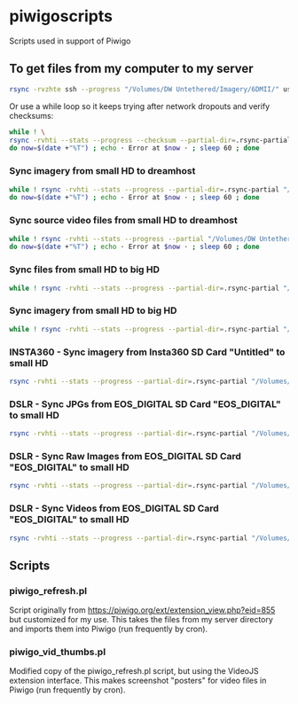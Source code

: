 # piwigoscripts
Scripts used in support of Piwigo

## To get files from my computer to my server
```bash
rsync -rvzhte ssh --progress "/Volumes/DW Untethered/Imagery/6DMII/" username@lebanon.dreamhost.com:/home/username/mysite.com/galleries/ --partial-dir=.rsync-partial
```

Or use a while loop so it keeps trying after network dropouts and verify checksums:
```bash
while ! \
rsync -rvhti --stats --progress --checksum --partial-dir=.rsync-partial "/Volumes/DW Untethered/Imagery/" -e ssh username@lebanon.dreamhost.com:/home/username/mysite.com/galleries/ ; \
do now=$(date +"%T") ; echo · Error at $now · ; sleep 60 ; done
```

### Sync imagery from small HD to dreamhost
```bash
while ! rsync -rvhti --stats --progress --partial-dir=.rsync-partial "/Volumes/DW Untethered/Imagery/" -e ssh username@lebanon.dreamhost.com:/home/username/mysite.com/galleries/ ; \
do now=$(date +"%T") ; echo · Error at $now · ; sleep 60 ; done
```

### Sync source video files from small HD to dreamhost
```bash
while ! rsync -rvhti --stats --progress --partial "/Volumes/DW Untethered/Files/VideoSource/" -e ssh username@lebanon.dreamhost.com:/home/username/mysite.com/VideoSource/ ; \
do now=$(date +"%T") ; echo · Error at $now · ; sleep 60 ; done
```

### Sync files from small HD to big HD
```bash
while ! rsync -rvhti --stats --progress --partial-dir=.rsync-partial "/Volumes/DW Untethered/Files/" "/Volumes/Welsh Imagery/Files/" ; do now=$(date +"%T") ; echo · Error at $now · ; sleep 60 ; done
```

### Sync imagery from small HD to big HD
```bash
while ! rsync -rvhti --stats --progress --partial-dir=.rsync-partial "/Volumes/DW Untethered/Imagery/" "/Volumes/Welsh Imagery/Imagery/" ; do now=$(date +"%T") ; echo · Error at $now · ; sleep 60 ; done
```

### INSTA360 - Sync imagery from Insta360 SD Card "Untitled" to small HD
```bash
rsync -rvhti --stats --progress --partial-dir=.rsync-partial "/Volumes/Untitled/DCIM/" "/Volumes/DW Untethered/Imagery/Insta360/" --dry-run
```

### DSLR -  Sync JPGs from EOS_DIGITAL SD Card "EOS_DIGITAL" to small HD
```bash
rsync -rvhti --stats --progress --partial-dir=.rsync-partial "/Volumes/EOS_DIGITAL/DCIM/100CANON/" "/Volumes/DW Untethered/Imagery/6DMII/Images/" --include="*/" --include="*.JPG" --exclude="*" --dry-run
```

### DSLR -  Sync Raw Images from EOS_DIGITAL SD Card "EOS_DIGITAL" to small HD
```bash
rsync -rvhti --stats --progress --partial-dir=.rsync-partial "/Volumes/EOS_DIGITAL/DCIM/100CANON/" "/Volumes/DW Untethered/Imagery/6DMII/Raw Images/" --include="*/" --include="*.CR2" --exclude="*" --dry-run
```

### DSLR -  Sync Videos from EOS_DIGITAL SD Card "EOS_DIGITAL" to small HD
```bash
rsync -rvhti --stats --progress --partial-dir=.rsync-partial "/Volumes/EOS_DIGITAL/DCIM/100CANON/" "/Volumes/DW Untethered/Imagery/6DMII/Videos" --include="*/" --include="*.M*" --exclude="*" --dry-run
```

## Scripts
### piwigo_refresh.pl
Script originally from https://piwigo.org/ext/extension_view.php?eid=855 but customized for my use. This takes the files from my server directory and imports them into Piwigo (run frequently by cron).

### piwigo_vid_thumbs.pl
Modified copy of the piwigo_refresh.pl script, but using the VideoJS extension interface. This makes screenshot "posters" for video files in Piwigo (run frequently by cron).
